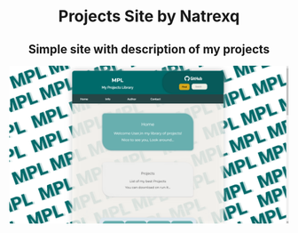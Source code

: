 <h1 align="center">Projects Site by Natrexq</h1>
<h2 align="center">Simple site with description of my projects</h2>
<img align="center" src="/dev/css/screenshot1.png" >

